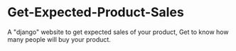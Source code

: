 # Get-Expected-Product-Sales
A "django" website to get expected sales of your product, Get to know how many people will buy your product.
